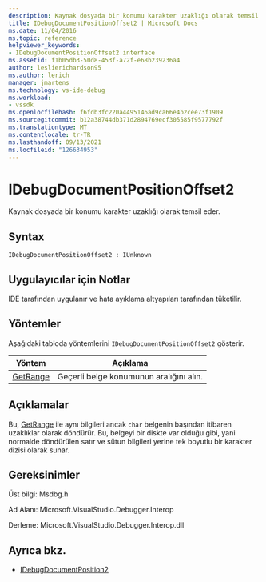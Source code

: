 ```yaml
---
description: Kaynak dosyada bir konumu karakter uzaklığı olarak temsil eder.
title: IDebugDocumentPositionOffset2 | Microsoft Docs
ms.date: 11/04/2016
ms.topic: reference
helpviewer_keywords:
- IDebugDocumentPositionOffset2 interface
ms.assetid: f1b05db3-50d8-453f-a72f-e68b239236a4
author: leslierichardson95
ms.author: lerich
manager: jmartens
ms.technology: vs-ide-debug
ms.workload:
- vssdk
ms.openlocfilehash: f6fdb3fc220a4495146ad9ca66e4b2cee73f1909
ms.sourcegitcommit: b12a38744db371d2894769ecf305585f9577792f
ms.translationtype: MT
ms.contentlocale: tr-TR
ms.lasthandoff: 09/13/2021
ms.locfileid: "126634953"
---
```

# <a name="idebugdocumentpositionoffset2"></a>IDebugDocumentPositionOffset2
Kaynak dosyada bir konumu karakter uzaklığı olarak temsil eder.

## <a name="syntax"></a>Syntax

```
IDebugDocumentPositionOffset2 : IUnknown
```

## <a name="notes-for-implementers"></a>Uygulayıcılar için Notlar
 IDE tarafından uygulanır ve hata ayıklama altyapıları tarafından tüketilir.

## <a name="methods"></a>Yöntemler
 Aşağıdaki tabloda yöntemlerini `IDebugDocumentPositionOffset2` gösterir.

|Yöntem|Açıklama|
|------------|-----------------|
|[GetRange](../../../extensibility/debugger/reference/idebugdocumentpositionoffset2-getrange.md)|Geçerli belge konumunun aralığını alın.|

## <a name="remarks"></a>Açıklamalar
 Bu, [GetRange](../../../extensibility/debugger/reference/idebugdocumentposition2-getrange.md) ile aynı bilgileri ancak `char` belgenin başından itibaren uzaklıklar olarak döndürür. Bu, belgeyi bir diskte var olduğu gibi, yani normalde döndürülen satır ve sütun bilgileri yerine tek boyutlu bir karakter dizisi olarak sunar.

## <a name="requirements"></a>Gereksinimler
 Üst bilgi: Msdbg.h

 Ad Alanı: Microsoft.VisualStudio.Debugger.Interop

 Derleme: Microsoft.VisualStudio.Debugger.Interop.dll

## <a name="see-also"></a>Ayrıca bkz.
- [IDebugDocumentPosition2](../../../extensibility/debugger/reference/idebugdocumentposition2.md)
